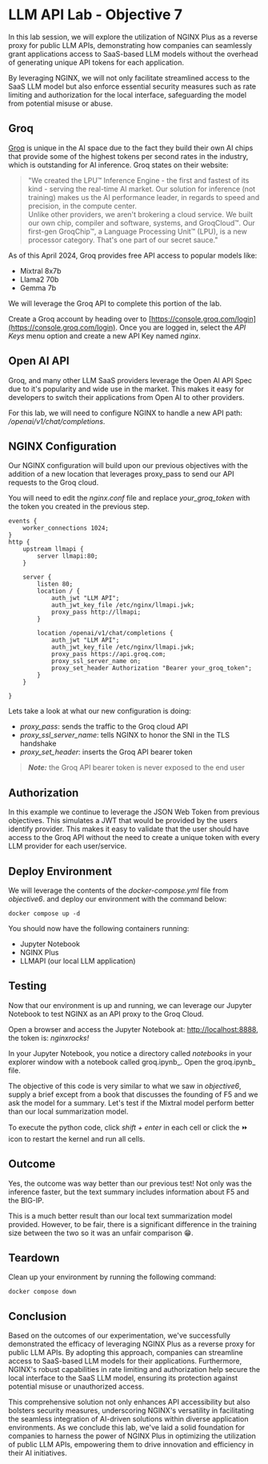# LLM API Lab - Objective 7

In this lab session, we will explore the utilization of NGINX Plus as a reverse proxy for public LLM APIs, demonstrating how companies can seamlessly grant applications access to SaaS-based LLM models without the overhead of generating unique API tokens for each application.  

By leveraging NGINX, we will not only facilitate streamlined access to the SaaS LLM model but also enforce essential security measures such as rate limiting and authorization for the local interface, safeguarding the model from potential misuse or abuse.

## Groq

[Groq](https://groq.com/) is unique in the AI space due to the fact they build their own AI chips that provide some of the highest tokens per second rates in the industry, which is outstanding for AI inference.  Groq states on their website:

>"We created the LPU™ Inference Engine - the first and fastest of its kind - serving the real-time AI market. Our solution for inference (not training) makes us the AI performance leader, in regards to speed and precision, in the compute center.  
Unlike other providers, we aren't brokering a cloud service. We built our own chip, compiler and software, systems, and GroqCloud™. Our first-gen GroqChip™, a Language Processing Unit™ (LPU), is a new processor category. That's one part of our secret sauce."

As of this April 2024, Groq provides free API access to popular models like:

- Mixtral 8x7b
- Llama2 70b
- Gemma 7b

We will leverage the Groq API to complete this portion of the lab.

Create a Groq account by heading over to [https://console.groq.com/login](https://console.groq.com/login).  Once you are logged in, select the _API Keys_ menu option and create a new API Key named _nginx_.

## Open AI API

Groq, and many other LLM SaaS providers leverage the Open AI API Spec due to it's popularity and wide use in the market.  This makes it easy for developers to switch their applications from Open AI to other providers.

For this lab, we will need to configure NGINX to handle a new API path: _/openai/v1/chat/completions_.

## NGINX Configuration

Our NGINX configuration will build upon our previous objectives with the addition of a new
location that leverages proxy_pass to send our API requests to the Groq cloud.

You will need to edit the _nginx.conf_ file and replace _your_groq_token_ with the token you created in the previous step.

```nginx
events {
    worker_connections 1024;
}
http {
    upstream llmapi {
        server llmapi:80;
    }

    server {
        listen 80;
        location / {
            auth_jwt "LLM API";
            auth_jwt_key_file /etc/nginx/llmapi.jwk;
            proxy_pass http://llmapi;
        }

        location /openai/v1/chat/completions {
            auth_jwt "LLM API";
            auth_jwt_key_file /etc/nginx/llmapi.jwk;
            proxy_pass https://api.groq.com;
            proxy_ssl_server_name on;
            proxy_set_header Authorization "Bearer your_groq_token";
        }
    }

}
```

Lets take a look at what our new configuration is doing:

- _proxy_pass_: sends the traffic to the Groq cloud API
- _proxy_ssl_server_name_: tells NGINX to honor the SNI in the TLS handshake
- _proxy_set_header_: inserts the Groq API bearer token

> _**Note:**_ the Groq API bearer token is never exposed to the end user

## Authorization

In this example we continue to leverage the JSON Web Token from previous objectives.  This simulates a JWT that would be provided by the users identify provider.  This makes it easy to validate that the user should have access to the Groq API without the need to create a unique token with every LLM provider for each user/service.

## Deploy Environment

We will leverage the contents of the _docker-compose.yml_ file from _objective6_.  and deploy our environment with the command below:

```shell
docker compose up -d
```

You should now have the following containers running:

- Jupyter Notebook
- NGINX Plus
- LLMAPI (our local LLM application)

## Testing

Now that our environment is up and running, we can leverage our Jupyter Notebook to test NGINX as an API proxy to the Groq Cloud.

Open a browser and access the Jupyter Notebook at: [http://localhost:8888](http://localhost:8888), the token is: _nginxrocks!_

In your Jupyter Notebook, you notice a directory called _notebooks_ in your explorer window with a notebook called groq.ipynb_.  Open the groq.ipynb_ file.

The objective of this code is very similar to what we saw in _objective6_, supply a brief except from a book that discusses the founding of F5 and we ask the model for a summary.  Let's test if the Mixtral model perform better than our local summarization model.

To execute the python code, click _shift + enter_ in each cell or click the &#x23e9; icon to restart the kernel and run all cells.

## Outcome

Yes, the outcome was way better than our previous test! Not only was the inference faster, but the text summary includes information about F5 and the BIG-IP.  

This is a much better result than our local text summarization model provided.  However, to be fair, there is a significant difference in the training size between the two so it was an unfair comparison &#x1F601;.

## Teardown

Clean up your environment by running the following command:

```shell
docker compose down
```

## Conclusion

Based on the outcomes of our experimentation, we've successfully demonstrated the efficacy of leveraging NGINX Plus as a reverse proxy for public LLM APIs. By adopting this approach, companies can streamline access to SaaS-based LLM models for their applications. Furthermore, NGINX's robust capabilities in rate limiting and authorization help secure the local interface to the SaaS LLM model, ensuring its protection against potential misuse or unauthorized access.

This comprehensive solution not only enhances API accessibility but also bolsters security measures, underscoring NGINX's versatility in facilitating the seamless integration of AI-driven solutions within diverse application environments. As we conclude this lab, we've laid a solid foundation for companies to harness the power of NGINX Plus in optimizing the utilization of public LLM APIs, empowering them to drive innovation and efficiency in their AI initiatives.
